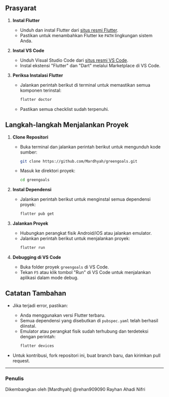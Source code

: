 ## Prasyarat

1. **Instal Flutter**
   - Unduh dan instal Flutter dari [situs resmi Flutter](https://flutter.dev/docs/get-started/install).
   - Pastikan untuk menambahkan Flutter ke `PATH` lingkungan sistem Anda.

2. **Instal VS Code**
   - Unduh Visual Studio Code dari [situs resmi VS Code](https://code.visualstudio.com/).
   - Instal ekstensi "Flutter" dan "Dart" melalui Marketplace di VS Code.

3. **Periksa Instalasi Flutter**
   - Jalankan perintah berikut di terminal untuk memastikan semua komponen terinstal:
     ```bash
     flutter doctor
     ```
   - Pastikan semua checklist sudah terpenuhi.

## Langkah-langkah Menjalankan Proyek

1. **Clone Repositori**
   - Buka terminal dan jalankan perintah berikut untuk mengunduh kode sumber:
     ```bash
     git clone https://github.com/Mardhyah/greengoals.git
     ```
   - Masuk ke direktori proyek:
     ```bash
     cd greengoals
     ```

2. **Instal Dependensi**
   - Jalankan perintah berikut untuk menginstal semua dependensi proyek:
     ```bash
     flutter pub get
     ```

3. **Jalankan Proyek**
   - Hubungkan perangkat fisik Android/iOS atau jalankan emulator.
   - Jalankan perintah berikut untuk menjalankan proyek:
     ```bash
     flutter run
     ```

4. **Debugging di VS Code**
   - Buka folder proyek `greengoals` di VS Code.
   - Tekan `F5` atau klik tombol "Run" di VS Code untuk menjalankan aplikasi dalam mode debug.

## Catatan Tambahan

- Jika terjadi error, pastikan:
  - Anda menggunakan versi Flutter terbaru.
  - Semua dependensi yang disebutkan di `pubspec.yaml` telah berhasil diinstal.
  - Emulator atau perangkat fisik sudah terhubung dan terdeteksi dengan perintah:
    ```bash
    flutter devices
    ```

- Untuk kontribusi, fork repositori ini, buat branch baru, dan kirimkan pull request.

---


### Penulis
Dikembangkan oleh [Mardhyah] @rehan909090 Rayhan Ahadi Nifri

